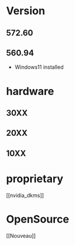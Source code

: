 # Version

## 572.60

## 560.94

- Windows11 installed

# hardware

## 30XX

## 20XX

## 10XX

# proprietary

[[nvidia_dkms]]

# OpenSource

[[Nouveau]]
